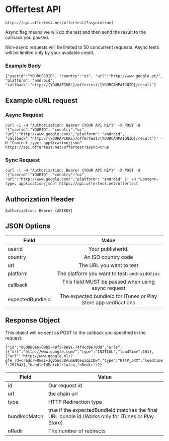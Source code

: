 # Offertest API

``https://api.offertest.net/offertest[?async=true]``

Async flag means we will do the test and then send the result to the callback you passed.

Non-async requests will be limited to 50 concurrent requests. Async tests will be limited only by your available credit.


### Example Body

``{"userid":"YOURUSERID", "country":"us", "url":"http://www.google.pt/", "platform": "android", "callback":"http://{YOURAPIURL}/offertest/{YOURCAMPAIGNID}/result"}``

## Example cURL request

### Async Request
`` curl -i -H "Authorization: Bearer {YOUR API KEY}" -X POST -d '{"userid":"YOURID", "country":"us", "url":"http://www.google.com/","platform": "android", "callback":"http://{YOURAPIURL}/offertest/{YOURCAMPAIGNID}/result"}' -H "Content-type: application/json" https://api.offertest.net/offertest?async=true ``

### Sync Request
`` curl -i -H "Authorization: Bearer {YOUR API KEY}" -X POST -d '{"userid":"YOURID", "country":"us", "url":"http://www.google.com/","platform": "android" }' -H "Content-type: application/json" https://api.offertest.net/offertest ``


## Authorization Header

``Authorization: Bearer {APIKEY}``

## JSON Options

| Field         | Value         |
| ------------- |:-------------:|
| userid        | Your publisherid.  |
| country       | An ISO country code      |
| url | The URL you want to test      |
| platform | The platform you want to test: ``android``or``ios``|
| callback | This field MUST be passed when using async request|
| expectedBundleId | The expected bundleId for iTunes or Play Store app verifications|

## Response Object

This object will be sent as POST to the callback you specified in the request.

`` {"id":"d6d880e6-09b5-48f5-9e91-74f4cd9670dd","urls":[{"url":"http://www.google.com/","type":"INITIAL","loadTime":161},{"url":"http://www.google.nl/?gfe_rd=cr&dcr=0&ei=JgQ5Ws3DAumE8QeuzqiIDw","type":"HTTP_3XX","loadTime":20134}],"bundleIdMatch":false,"nRedir":2} ``

|Field|Value|
|-|-|
|id|Our request id|
|url|the chain url|
|type|HTTP Redirection type|
|bundleIdMatch|true if the expectedBundleId matches the final URL bundle id (Works only for iTunes or Play Store)
|nRedir| The number of redirects|
